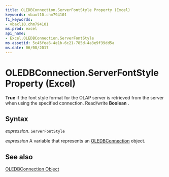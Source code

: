 ```yaml
---
title: OLEDBConnection.ServerFontStyle Property (Excel)
keywords: vbaxl10.chm794101
f1_keywords:
- vbaxl10.chm794101
ms.prod: excel
api_name:
- Excel.OLEDBConnection.ServerFontStyle
ms.assetid: 5c45fea6-4e1b-6c21-785d-4a3e9f39dd5a
ms.date: 06/08/2017
---
```



# OLEDBConnection.ServerFontStyle Property (Excel)

 **True** if the font style format for the OLAP server is retrieved from the server when using the specified connection. Read/write **Boolean** .


## Syntax

 _expression_. `ServerFontStyle`

 _expression_ A variable that represents an [OLEDBConnection](./Excel.OLEDBConnection.md) object.


## See also


[OLEDBConnection Object](Excel.OLEDBConnection.md)


